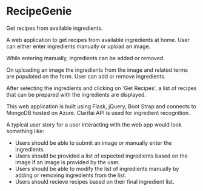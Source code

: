 # RecipeGenie
Get recipes from available ingredients.

A web application to get recipes from available ingredients at home. User can either enter ingredients manually or upload an image. 

While entering manually, ingredients can be added or removed.

On uploading an image the ingredients from the image and related terms are populated on the form. User can add or remove ingredients.

After selecting the ingredients and clicking on 'Get Recipes', a list of recipes that can be prepared with the ingredients are displayed.

This web application is built using Flask, jQuery, Boot Strap and connects to MongoDB hosted on Azure. Clarifai API is used for ingredient recognition.

A typical user story for a user interacting with the web app would look something like:
* Users should be able to submit an image or manually enter the ingredients.
* Users should be provided a list of expected ingredients based on the image if an image is provided by the user.
* Users should be able to modify the list of ingredients manually by adding or removing ingredients from the list.
* Users should recieve recipes based on their final ingredient list.


